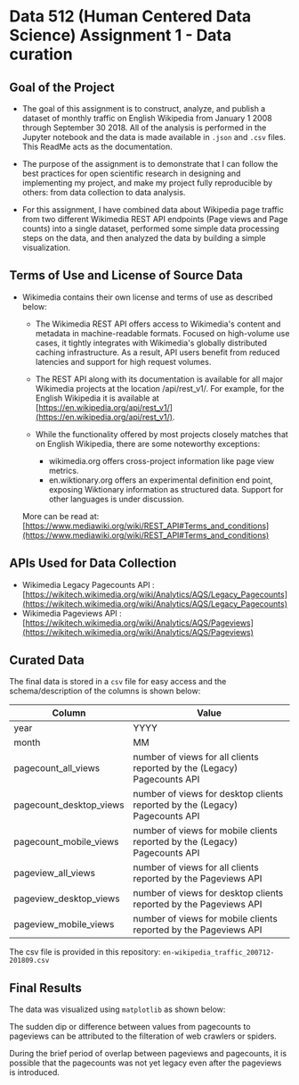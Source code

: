 # Data 512 (Human Centered Data Science) Assignment 1 - Data curation

## Goal of the Project

- The goal of this assignment is to construct, analyze, and publish a dataset of monthly traffic on English Wikipedia from January 1 2008 through September 30 2018. All of the analysis is performed in the Jupyter notebook and the data is made available in `.json` and `.csv` files. This ReadMe acts as the documentation.

- The purpose of the assignment is to demonstrate that I can follow the best practices for open scientific research in designing and implementing my project, and make my project fully reproducible by others: from data collection to data analysis.

- For this assignment, I have combined data about Wikipedia page traffic from two different Wikimedia REST API endpoints (Page views and Page counts) into a single dataset, performed some simple data processing steps on the data, and then analyzed the data by building a simple visualization.

## Terms of Use and License of Source Data

- Wikimedia contains their own license and terms of use as described below:

    - The Wikimedia REST API offers access to Wikimedia's content and metadata in machine-readable formats. Focused on high-volume use cases, it tightly integrates with Wikimedia's globally distributed caching infrastructure. As a result, API users benefit from reduced latencies and support for high request volumes.

    - The REST API along with its documentation is available for all major Wikimedia projects at the location /api/rest_v1/. For example, for the English Wikipedia it is available at [https://en.wikipedia.org/api/rest_v1/](https://en.wikipedia.org/api/rest_v1/).

    - While the functionality offered by most projects closely matches that on English Wikipedia, there are some noteworthy exceptions:

        - wikimedia.org offers cross-project information like page view metrics.
        - en.wiktionary.org offers an experimental definition end point, exposing Wiktionary information as structured data. Support for other languages is under discussion.

    More can be read at: [https://www.mediawiki.org/wiki/REST_API#Terms_and_conditions](https://www.mediawiki.org/wiki/REST_API#Terms_and_conditions)

## APIs Used for Data Collection

- Wikimedia Legacy Pagecounts API : [https://wikitech.wikimedia.org/wiki/Analytics/AQS/Legacy_Pagecounts](https://wikitech.wikimedia.org/wiki/Analytics/AQS/Legacy_Pagecounts)
- Wikimedia Pageviews API : [https://wikitech.wikimedia.org/wiki/Analytics/AQS/Pageviews](https://wikitech.wikimedia.org/wiki/Analytics/AQS/Pageviews)

## Curated Data

The final data is stored in a `csv` file for easy access and the schema/description of the columns is shown below: 

| Column | Value | 
| ------ | ------ |
| year | YYYY | 
| month | MM | 
|pagecount_all_views| number of views for all clients reported by the (Legacy) Pagecounts API |
|pagecount_desktop_views | number of views for desktop clients reported by the (Legacy) Pagecounts API |
|pagecount_mobile_views	| number of views for mobile clients reported by the (Legacy) Pagecounts API |
|pageview_all_views| number of views for all clients reported by the Pageviews API |
|pageview_desktop_views| number of views for desktop clients reported by the Pageviews API |
|pageview_mobile_views| number of views for mobile clients reported by the Pageviews API |

The csv file is provided in this repository: `en-wikipedia_traffic_200712-201809.csv`

## Final Results 

The data was visualized using `matplotlib` as shown below:

The sudden dip or difference between values from pagecounts to pageviews can be attributed to the filteration of web crawlers or spiders. 

During the brief period of overlap between pageviews and pagecounts, it is possible that the pagecounts was not yet legacy even after the pageviews is introduced.
